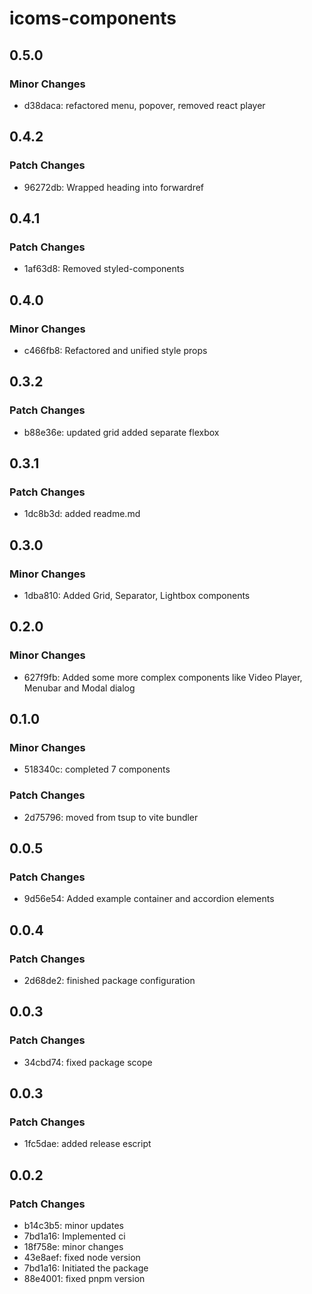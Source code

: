 # icoms-components

## 0.5.0

### Minor Changes

- d38daca: refactored menu, popover, removed react player

## 0.4.2

### Patch Changes

- 96272db: Wrapped heading into forwardref

## 0.4.1

### Patch Changes

- 1af63d8: Removed styled-components

## 0.4.0

### Minor Changes

- c466fb8: Refactored and unified style props

## 0.3.2

### Patch Changes

- b88e36e: updated grid added separate flexbox

## 0.3.1

### Patch Changes

- 1dc8b3d: added readme.md

## 0.3.0

### Minor Changes

- 1dba810: Added Grid, Separator, Lightbox components

## 0.2.0

### Minor Changes

- 627f9fb: Added some more complex components like Video Player, Menubar and Modal dialog

## 0.1.0

### Minor Changes

- 518340c: completed 7 components

### Patch Changes

- 2d75796: moved from tsup to vite bundler

## 0.0.5

### Patch Changes

- 9d56e54: Added example container and accordion elements

## 0.0.4

### Patch Changes

- 2d68de2: finished package configuration

## 0.0.3

### Patch Changes

- 34cbd74: fixed package scope

## 0.0.3

### Patch Changes

- 1fc5dae: added release escript

## 0.0.2

### Patch Changes

- b14c3b5: minor updates
- 7bd1a16: Implemented ci
- 18f758e: minor changes
- 43e8aef: fixed node version
- 7bd1a16: Initiated the package
- 88e4001: fixed pnpm version
